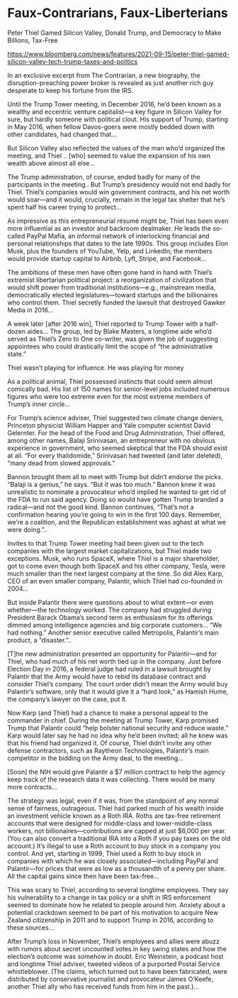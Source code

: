 # Faux-Contrarians, Faux-Liberterians

Peter Thiel Gamed Silicon Valley, Donald Trump, and Democracy to Make Billions, Tax-Free

https://www.bloomberg.com/news/features/2021-09-15/peter-thiel-gamed-silicon-valley-tech-trump-taxes-and-politics

In an exclusive excerpt from The Contrarian, a new biography, the
disruption-preaching power broker is revealed as just another rich guy
desperate to keep his fortune from the IRS.

Until the Trump Tower meeting, in December 2016, he’d been known as a
wealthy and eccentric venture capitalist—a key figure in Silicon
Valley for sure, but hardly someone with political clout. His support
of Trump, starting in May 2016, when fellow Davos-goers were mostly
bedded down with other candidates, had changed that...

But Silicon Valley also reflected the values of the man who’d
organized the meeting, and Thiel .. [who] seemed to value the
expansion of his own wealth above almost all else...

The Trump administration, of course, ended badly for many of the
participants in the meeting.. But Trump’s presidency would not end
badly for Thiel. Thiel’s companies would win government contracts, and
his net worth would soar—and it would, crucially, remain in the legal
tax shelter that he’s spent half his career trying to protect...
 
As impressive as this entrepreneurial résumé might be, Thiel has been
even more influential as an investor and backroom dealmaker. He leads
the so-called PayPal Mafia, an informal network of interlocking
financial and personal relationships that dates to the late
1990s. This group includes Elon Musk, plus the founders of YouTube,
Yelp, and LinkedIn; the members would provide startup capital to
Airbnb, Lyft, Stripe, and Facebook...

The ambitions of these men have often gone hand in hand with Thiel’s
extremist libertarian political project: a reorganization of
civilization that would shift power from traditional
institutions—e.g., mainstream media, democratically elected
legislatures—toward startups and the billionaires who control
them. Thiel secretly funded the lawsuit that destroyed Gawker Media in
2016...

A week later [after 2016 win], Thiel reported to Trump Tower with a
half-dozen aides... The group, led by Blake Masters, a longtime aide
who’d served as Thiel’s Zero to One co-writer, was given the job of
suggesting appointees who could drastically limit the scope of “the
administrative state.”

Thiel wasn’t playing for influence. He was playing for money

As a political animal, Thiel possessed instincts that could seem
almost comically bad. His list of 150 names for senior-level jobs
included numerous figures who were too extreme even for the most
extreme members of Trump’s inner circle...

For Trump’s science adviser, Thiel suggested two climate change
deniers, Princeton physicist William Happer and Yale computer
scientist David Gelernter. For the head of the Food and Drug
Administration, Thiel offered, among other names, Balaji Srinivasan,
an entrepreneur with no obvious experience in government, who seemed
skeptical that the FDA should exist at all. “For every thalidomide,”
Srinivasan had tweeted (and later deleted), “many dead from slowed
approvals.”

Bannon brought them all to meet with Trump but didn’t endorse the
picks. “Balaji is a genius,” he says. “But it was too much.” Bannon
knew it was unrealistic to nominate a provocateur who’d implied he
wanted to get rid of the FDA to run said agency. Doing so would have
gotten Trump branded a radical—and not the good kind. Bannon
continues, “That’s not a confirmation hearing you’re going to win in
the first 100 days. Remember, we’re a coalition, and the Republican
establishment was aghast at what we were doing.”..
 
Invites to that Trump Tower meeting had been given out to the tech
companies with the largest market capitalizations, but Thiel made two
exceptions. Musk, who runs SpaceX, where Thiel is a major shareholder,
got to come even though both SpaceX and his other company, Tesla, were
much smaller than the next largest company at the time. So did Alex
Karp, CEO of an even smaller company, Palantir, which Thiel had
co-founded in 2004...

But inside Palantir there were questions about to what extent—or even
whether—the technology worked. The company had struggled during
President Barack Obama’s second term as enthusiasm for its offerings
dimmed among intelligence agencies and big corporate customers... “We
had nothing.” Another senior executive called Metropolis, Palantir’s
main product, a “disaster.”..

[T]he new administration presented an opportunity for Palantir—and for
Thiel, who had much of his net worth tied up in the company. Just
before Election Day in 2016, a federal judge had ruled in a lawsuit
brought by Palantir that the Army would have to rebid its database
contract and consider Thiel’s company. The court order didn’t mean the
Army would buy Palantir’s software, only that it would give it a “hard
look,” as Hamish Hume, the company’s lawyer on the case, put it.

Now Karp (and Thiel) had a chance to make a personal appeal to the
commander in chief. During the meeting at Trump Tower, Karp promised
Trump that Palantir could “help bolster national security and reduce
waste.” Karp would later say he had no idea why he’d been invited; all
he knew was that his friend had organized it. Of course, Thiel didn’t
invite any other defense contractors, such as Raytheon Technologies,
Palantir’s main competitor in the bidding on the Army deal, to the
meeting...

[Soon] the NIH would give Palantir a $7 million contract to help the
agency keep track of the research data it was collecting. There would
be many more contracts...

The strategy was legal, even if it was, from the standpoint of any
normal sense of fairness, outrageous. Thiel had parked much of his
wealth inside an investment vehicle known as a Roth IRA. Roths are
tax-free retirement accounts that were designed for middle-class and
lower-middle-class workers, not billionaires—contributions are capped
at just $6,000 per year. (You can also convert a traditional IRA into
a Roth if you pay taxes on the old account.) It’s illegal to use a
Roth account to buy stock in a company you control. And yet, starting
in 1999, Thiel used a Roth to buy stock in companies with which he was
closely associated—including PayPal and Palantir—for prices that were
as low as a thousandth of a penny per share. All the capital gains
since then have been tax-free...

This was scary to Thiel, according to several longtime employees. They
say his vulnerability to a change in tax policy or a shift in IRS
enforcement seemed to dominate how he related to people around
him. Anxiety about a potential crackdown seemed to be part of his
motivation to acquire New Zealand citizenship in 2011 and to support
Trump in 2016, according to these sources...

After Trump’s loss in November, Thiel’s employees and allies were
abuzz with rumors about secret uncounted votes in key swing states and
how the election’s outcome was somehow in doubt. Eric Weinstein, a
podcast host and longtime Thiel adviser, tweeted videos of a purported
Postal Service whistleblower. (The claims, which turned out to have
been fabricated, were distributed by conservative journalist and
provocateur James O’Keefe, another Thiel ally who has received funds
from him in the past.)...
 

